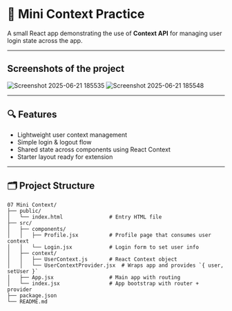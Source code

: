# 🧩 Mini Context Practice

A small React app demonstrating the use of **Context API** for managing user login state across the app.

---

## Screenshots of the project

![Screenshot 2025-06-21 185535](https://github.com/user-attachments/assets/47d90f27-37c6-4fcc-8c58-f0b630b78f6d)
![Screenshot 2025-06-21 185548](https://github.com/user-attachments/assets/34f3fe43-fa7c-4287-afaf-820465fbfa83)

---

## 🔍 Features

- Lightweight user context management
- Simple login & logout flow
- Shared state across components using React Context
- Starter layout ready for extension

---

## 🗂️ Project Structure

```text
07 Mini Context/
├── public/
│   └── index.html               # Entry HTML file
├── src/
│   ├── components/
│   │   ├── Profile.jsx          # Profile page that consumes user context
│   │   └── Login.jsx            # Login form to set user info
│   ├── context/
│   │   ├── UserContext.js       # React Context object
│   │   └── UserContextProvider.jsx  # Wraps app and provides `{ user, setUser }`
│   ├── App.jsx                  # Main app with routing
│   └── index.jsx                # App bootstrap with router + provider
├── package.json
└── README.md
